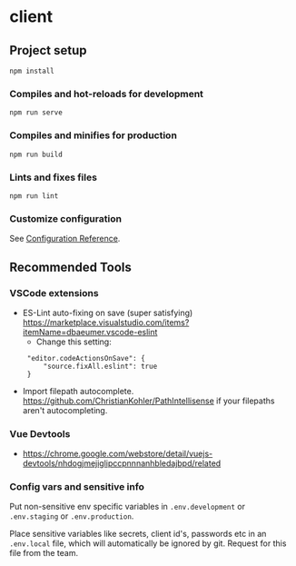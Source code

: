 # client

## Project setup
```
npm install
```

### Compiles and hot-reloads for development
```
npm run serve
```

### Compiles and minifies for production
```
npm run build
```

### Lints and fixes files
```
npm run lint
```
### Customize configuration
See [Configuration Reference](https://cli.vuejs.org/config/).

## Recommended Tools
### VSCode extensions
- ES-Lint auto-fixing on save (super satisfying) https://marketplace.visualstudio.com/items?itemName=dbaeumer.vscode-eslint
   - Change this setting:
   ```
    "editor.codeActionsOnSave": {
        "source.fixAll.eslint": true
    }
   ```  
- Import filepath autocomplete. https://github.com/ChristianKohler/PathIntellisense if your filepaths aren't autocompleting.

### Vue Devtools
- https://chrome.google.com/webstore/detail/vuejs-devtools/nhdogjmejiglipccpnnnanhbledajbpd/related

### Config vars and sensitive info
Put non-sensitive env specific variables in `.env.development` or  `.env.staging` or `.env.production`.

Place sensitive variables like secrets, client id's, passwords etc in an `.env.local` file, which will automatically be ignored by git. Request for this file from the team. 